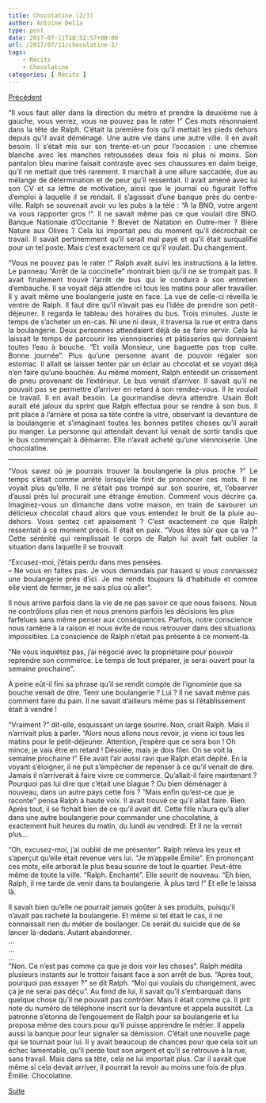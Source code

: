```yaml
---
title: Chocolatine (2/3)
author: Antoine Delia
type: post
date: 2017-07-11T18:52:57+00:00
url: /2017/07/11/chocolatine-2/
tags:
    - Récits
    - Chocolatine
categories: [ Récits ]
---
```

<p style="text-align: left;">
  <a href="https://blog.antoinedelia.fr/2017/07/06/chocolatine-1/">Précédent</a>
</p>

<p style="text-align: justify;">
  &#8220;Il vous faut aller dans la direction du métro et prendre la deuxième rue à gauche, vous verrez, vous ne pouvez pas le rater !&#8221; Ces mots résonnaient dans la tête de Ralph. C&#8217;était la première fois qu&#8217;il mettait les pieds dehors depuis qu&#8217;il avait déménagé. Une autre vie dans une autre ville. Il en avait besoin. Il s&#8217;était mis sur son trente-et-un pour l&#8217;occasion : une chemise blanche avec les manches retroussées deux fois ni plus ni moins. Son pantalon bleu marine faisait contraste avec ses chaussures en daim beige, qu&#8217;il ne mettait que très rarement. Il marchait à une allure saccadée, due au mélange de détermination et de peur qu&#8217;il ressentait. Il avait amené avec lui son CV et sa lettre de motivation, ainsi que le journal où figurait l&#8217;offre d&#8217;emploi à laquelle il se rendait. Il s&#8217;agissait d&#8217;une banque près du centre-ville. Ralph se souvenait avoir vu les pubs à la télé : &#8220;À la BNO, votre argent va vous rapporter gros !&#8221;. Il ne savait même pas ce que voulait dire BNO. Banque Nationale d&#8217;Occitanie ? Brevet de Natation en Outre-mer ? Bière Nature aux Olives ? Cela lui importait peu du moment qu&#8217;il décrochait ce travail. Il savait pertinemment qu&#8217;il serait mal payé et qu&#8217;il était surqualifié pour un tel poste. Mais c&#8217;est exactement ce qu&#8217;il voulait. Du changement.
</p>

<p style="text-align: justify;">
  &#8220;Vous ne pouvez pas le rater !&#8221; Ralph avait suivi les instructions à la lettre. Le panneau &#8220;Arrêt de la coccinelle&#8221; montrait bien qu&#8217;il ne se trompait pas. Il avait finalement trouvé l&#8217;arrêt de bus qui le conduira à son entretien d&#8217;embauche. Il se voyait déjà attendre ici tous les matins pour aller travailler. Il y avait même une boulangerie juste en face. La vue de celle-ci réveilla le ventre de Ralph. Il faut dire qu&#8217;il n&#8217;avait pas eu l&#8217;idée de prendre son petit-déjeuner. Il regarda le tableau des horaires du bus. Trois minutes. Juste le temps de s&#8217;acheter un en-cas. Ni une ni deux, il traversa la rue et entra dans la boulangerie. Deux personnes attendaient déjà de se faire servir. Cela lui laissait le temps de parcourir les viennoiseries et pâtisseries qui donnaient toutes l&#8217;eau à bouche. &#8220;Et voilà Monsieur, une baguette pas trop cuite. Bonne journée&#8221;. Plus qu&#8217;une personne avant de pouvoir régaler son estomac. Il allait se laisser tenter par un éclair au chocolat et se voyait déjà n&#8217;en faire qu&#8217;une bouchée. Au même moment, Ralph entendit un crissement de pneu provenant de l&#8217;extérieur. Le bus venait d&#8217;arriver. Il savait qu&#8217;il ne pouvait pas se permettre d&#8217;arriver en retard à son rendez-vous. Il le voulait ce travail. Il en avait besoin. La gourmandise devra attendre. Usain Bolt aurait été jaloux du sprint que Ralph effectua pour se rendre à son bus. Il prit place à l&#8217;arrière et posa sa tête contre la vitre, observant la devanture de la boulangerie et s&#8217;imaginant toutes les bonnes petites choses qu&#8217;il aurait pu manger. La personne qui attendait devant lui venait de sortir tandis que le bus commençait à démarrer. Elle n&#8217;avait acheté qu&#8217;une viennoiserie. Une chocolatine.
</p>

* * *

<p style="text-align: justify;">
  &#8220;Vous savez où je pourrais trouver la boulangerie la plus proche ?&#8221; Le temps s&#8217;était comme arrêté lorsqu&#8217;elle finit de prononcer ces mots. Il ne voyait plus qu&#8217;elle. Il ne s&#8217;était pas trompé sur son sourire, et, l&#8217;observer d&#8217;aussi près lui procurait une étrange émotion. Comment vous décrire ça. Imaginez-vous un dimanche dans votre maison, en train de savourer un délicieux chocolat chaud alors que vous entendez le bruit de la pluie au-dehors. Vous sentez cet apaisement ? C&#8217;est exactement ce que Ralph ressentait à ce moment précis. Il était en paix. &#8220;Vous êtes sûr que ça va ?&#8221; Cette sérénité qui remplissait le corps de Ralph lui avait fait oublier la situation dans laquelle il se trouvait.
</p>

<p style="text-align: justify;">
  &#8220;Excusez-moi, j&#8217;étais perdu dans mes pensées.<br /> – Ne vous en faites pas. Je vous demandais par hasard si vous connaissez une boulangerie près d&#8217;ici. Je me rends toujours là d&#8217;habitude et comme elle vient de fermer, je ne sais plus où aller&#8221;.
</p>

Il nous arrive parfois dans la vie de ne pas savoir ce que nous faisons. Nous ne contrôlons plus rien et nous prenons parfois les décisions les plus farfelues sans même penser aux conséquences. Parfois, notre conscience nous ramène à la raison et nous évite de nous retrouver dans des situations impossibles. La conscience de Ralph n&#8217;était pas présente à ce moment-là.

&#8220;Ne vous inquiétez pas, j&#8217;ai négocié avec la propriétaire pour pouvoir reprendre son commerce. Le temps de tout préparer, je serai ouvert pour la semaine prochaine&#8221;.

À peine eût-il fini sa phrase qu&#8217;il se rendit compte de l&#8217;ignominie que sa bouche venait de dire. Tenir une boulangerie ? Lui ? Il ne savait même pas comment faire du pain. Il ne savait d&#8217;ailleurs même pas si l&#8217;établissement était à vendre !

&#8220;Vraiment ?&#8221; dit-elle, esquissant un large sourire. Non, criait Ralph. Mais il n&#8217;arrivait plus à parler. &#8220;Alors nous allons nous revoir, je viens ici tous les matins pour le petit-déjeuner. Attention, j&#8217;espère que ce sera bon ! Oh mince, je vais être en retard ! Désolée, mais je dois filer. On se voit la semaine prochaine !&#8221; Elle avait l&#8217;air aussi ravi que Ralph était dépité. En la voyant s&#8217;éloigner, il ne put s&#8217;empêcher de repenser à ce qu&#8217;il venait de dire. Jamais il n&#8217;arriverait à faire vivre ce commerce. Qu&#8217;allait-il faire maintenant ? Pourquoi pas lui dire que c&#8217;était une blague ? Ou bien déménager à nouveau, dans un autre pays cette fois ? &#8220;Mais enfin qu&#8217;est-ce que je raconte&#8221; pensa Ralph à haute voix. Il avait trouvé ce qu&#8217;il allait faire. Rien. Après tout, il se fichait bien de ce qu&#8217;il avait dit. Cette fille n&#8217;aura qu&#8217;à aller dans une autre boulangerie pour commander une chocolatine, à exactement huit heures du matin, du lundi au vendredi. Et il ne la verrait plus&#8230;

&#8220;Oh, excusez-moi, j&#8217;ai oublié de me présenter&#8221;. Ralph releva les yeux et s&#8217;aperçut qu&#8217;elle était revenue vers lui. &#8220;Je m&#8217;appelle Émilie&#8221;. En prononçant ces mots, elle arborait le plus beau sourire de tout le quartier. Peut-être même de toute la ville. &#8220;Ralph. Enchanté&#8221;. Elle sourit de nouveau. &#8220;Eh bien, Ralph, il me tarde de venir dans ta boulangerie. À plus tard !&#8221; Et elle le laissa là.

Il savait bien qu&#8217;elle ne pourrait jamais goûter à ses produits, puisqu&#8217;il n&#8217;avait pas racheté la boulangerie. Et même si tel était le cas, il ne connaissait rien du métier de boulanger. Ce serait du suicide que de se lancer là-dedans. Autant abandonner.  
&#8230;  
&#8230;  
&#8230;  
&#8220;Non. Ce n&#8217;est pas comme ça que je dois voir les choses&#8221;. Ralph médita plusieurs instants sur le trottoir faisant face à son arrêt de bus. &#8220;Après tout, pourquoi pas essayer ?&#8221; se dit Ralph. &#8220;Moi qui voulais du changement, avec ça je ne serai pas déçu&#8221;. Au fond de lui, il savait qu&#8217;il s&#8217;embarquait dans quelque chose qu&#8217;il ne pouvait pas contrôler. Mais il était comme ça. Il prit note du numéro de téléphone inscrit sur la devanture et appela aussitôt. La patronne s&#8217;étonna de l&#8217;engouement de Ralph pour sa boulangerie et lui proposa même des cours pour qu&#8217;il puisse apprendre le métier. Il appela aussi la banque pour leur signaler sa démission. C&#8217;était une nouvelle page qui se tournait pour lui. Il y avait beaucoup de chances pour que cela soit un échec lamentable, qu&#8217;il perde tout son argent et qu&#8217;il se retrouve à la rue, sans travail. Mais dans sa tête, cela ne lui importait plus. Car il savait que même si cela devait arriver, il pourrait la revoir au moins une fois de plus. Émilie. Chocolatine.

[Suite][1]

 [1]: https://blog.antoinedelia.fr/2017/08/21/chocolatine-3/